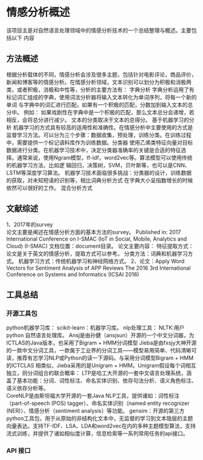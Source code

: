 # 情感分析概述

该项目主是对自然语言处理领域中的情感分析技术的一个总结整理与概述。主要包括以下
内容

## 方法概述
根据分析载体的不同，情感分析会涉及很多主题，包括针对电影评论，商品评价，新闻和博客等的情感分析。在情感分析领域，文本识别可以划分为积极和消极两类，或者积极，消极和中性等，分析的主要方法有：
    字典分析
        字典分析运用了有标记词汇组成的字典，使用词法分析器将输入文本转化为单词序列，将每一个新的单词
	与字典中的词汇进行匹配。如果有一个积极的匹配，分数加到输入文本的总分中。
        例如：
        如果戏剧性在字典中是一个积极的匹配，那么文本总分会递增，若相反，会将总分进行减少。
        文本的分类取决于文本的总得分。
    基于机器学习的分析
        机器学习的方式具有较高的适用性和准确性。在情感分析中主要使用的方式是监督学习方法。可以分为三个步骤：数据收集，预处理，训练分类。在训练过程中，需要提供一个标记语料库作为训练数据。分类器
	使用乙烯类特征向量对目标数据进行分类。在机器学习技术中，决定分类器准确率的关键是合适的特征选
	择。通常来说，使用Ngram模型，tf-idf，word2vec等。算法模型可以使用传统的机器学习方法，比如逻
        辑回归，决策树，SVM，贝叶斯等，也可以是CNN、LSTM等深度学习算法。
        机器学习技术面临很多挑战：分类器的设计，训练数据的获取，对未知短语的识别等，相比词典分析方式
        在字典大小呈指数增长的时候依然可以很好的工作。
    混合分析方式
## 文献综述
1、2017年的survey  
    论文主要是阐述在情感分析方面的基本方法的survey。
    Published in: 2017 International Conference on I-SMAC (IoT in Social, Mobile, Analytics and Cloud) (I-SMAC)
    文档位置：document目录。
    论文主要内容：
        特征提取方式：论文是关于英文的情感分析，提取方式可以参考。
	分类方法：词典和机器学习方式。
                机器学习方式：传统机器学习和神经网络方式。
2、论文：Apply Word Vectors for Sentiment Analysis of APP Reviews 
   The 2016 3rd International Conference on Systems and Informatics (ICSAI 2016)
   	
## 工具总结

### 开源工具包
python机器学习库：
    scikit-learn：机器学习库。
nlp处理工具：
    NLTK:用户python 自然语言处理库。
    Ansj是由孙健（ansjsun）开源的一个中文分词器，为ICTLAS的Java版本，也采用了Bigram + HMM分词模型
    Jieba是由fxsjy大神开源的一款中文分词工具，一款属于工业界的分词工具——模型易用简单、代码清晰可读，推荐有志学习NLP或Python的读一下源码。与采用分词模型Bigram + HMM 的ICTCLAS 相类似，Jieba采用的是Unigram + HMM。Unigram假设每个词相互独立，则分词组合的联合概率：
    LTP是哈工大开源的一套中文语言处理系统，涵盖了基本功能：分词、词性标注、命名实体识别、依存句法分析、语义角色标注、语义依存分析等。   
    CoreNLP是由斯坦福大学开源的一套Java NLP工具，提供诸如：词性标注（part-of-speech (POS) tagger）、命名实体识别（named entity recognizer (NER)）、情感分析（sentiment analysis）等功能。
    gensim：开源的第三方python工具包，用于从原始的非结构化文本中，无监督的学习到文本隐层的主题向量表达。支持TF-IDF、LSA、LDA和word2vec在内的多种主题模型算法，支持流式训练，并提供了诸如相似度计算，信息检索等一系列常用任务的api接口。
###  API 接口
